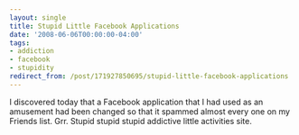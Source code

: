 ```yaml
---
layout: single
title: Stupid Little Facebook Applications
date: '2008-06-06T00:00:00-04:00'
tags:
- addiction
- facebook
- stupidity
redirect_from: /post/171927850695/stupid-little-facebook-applications
---
```

<p>I discovered today that a Facebook application that I had used as an amusement had been changed so that it spammed almost every one on my Friends list. Grr. Stupid stupid stupid addictive little activities site.</p>
